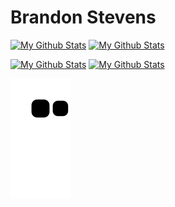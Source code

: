 # Brandon Stevens

[![My Github Stats](https://github-readme-stats.vercel.app/api#gh-light-mode-only?username=brandonhs&theme=light)](https://github.com/anuraghazra/github-readme-stats)
[![My Github Stats](https://github-readme-stats.vercel.app/api#gh-dark-mode-only?username=brandonhs&theme=dark)](https://github.com/anuraghazra/github-readme-stats)

[![My Github Stats](https://github-readme-stats.vercel.app/api/top-langs/?username=brandonhs&theme=light#gh-light-mode-only)](https://github.com/anuraghazra/github-readme-stats)
[![My Github Stats](https://github-readme-stats.vercel.app/api/top-langs/?username=brandonhs&theme=dark#gh-dark-mode-only)](https://github.com/anuraghazra/github-readme-stats)

![Snake Game](https://raw.githubusercontent.com/brandonhs/brandonhs/output/github-contribution-grid-snake.svg)
